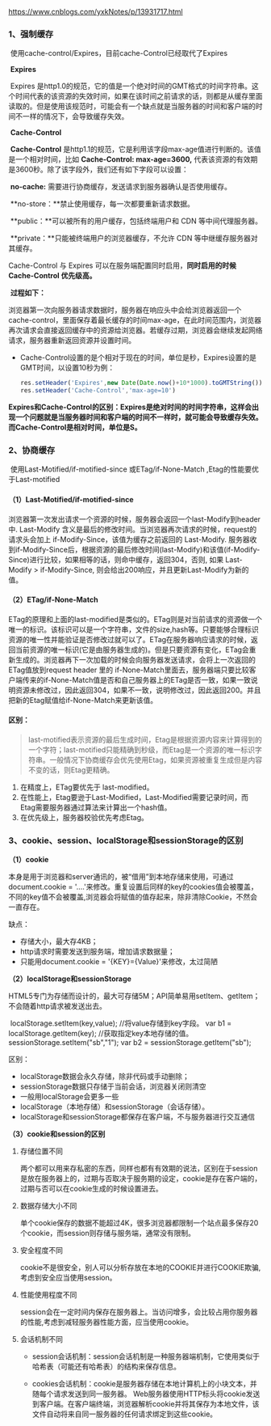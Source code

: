 https://www.cnblogs.com/yxkNotes/p/13931717.html

### 1、强制缓存

​	使用cache-control/Expires，目前cache-Control已经取代了Expires

​	**Expires**

​	Expires 是http1.0的规范，它的值是一个绝对时间的GMT格式的时间字符串。这个时间代表的该资源的失效时间，如果在该时间之前请求的话，则都是从缓存里面读取的。但是使用该规范时，可能会有一个缺点就是当服务器的时间和客户端的时间不一样的情况下，会导致缓存失效。

​	**Cache-Control**

​	**Cache-Control** 是http1.1的规范，它是利用该字段max-age值进行判断的。该值是一个相对时间，比如 	**Cache-Control: max-age=3600,** 代表该资源的有效期是3600秒。除了该字段外，我们还有如下字段可以设置：

​	**no-cache:** 需要进行协商缓存，发送请求到服务器确认是否使用缓存。

​	**no-store：**禁止使用缓存，每一次都要重新请求数据。

​	**public：**可以被所有的用户缓存，包括终端用户和 CDN 等中间代理服务器。

​	**private：**只能被终端用户的浏览器缓存，不允许 CDN 等中继缓存服务器对其缓存。

Cache-Control 与 Expires 可以在服务端配置同时启用，**同时启用的时候 Cache-Control 优先级高。**

​	**过程如下：**

​	浏览器第一次向服务器请求数据时，服务器在响应头中会给浏览器返回一个cache-control，里面保存着最长缓存的时间max-age，在此时间范围内，浏览器再次请求会直接返回缓存中的资源给浏览器。若缓存过期，浏览器会继续发起网络请求，服务器重新返回资源并设置时间。

- Cache-Control设置的是个相对于现在的时间，单位是秒，Expires设置的是GMT时间，以设置10秒为例：

  ```js
  res.setHeader('Expires',new Date(Date.now()+10*1000).toGMTString())
  res.setHeader('Cache-Control','max-age=10')
  ```

**Expires和Cache-Control的区别：Expires是绝对时间的时间字符串，这样会出现一个问题就是当服务器时间和客户端的时间不一样时，就可能会导致缓存失效。而Cache-Control是相对时间，单位是S。**

### 2、协商缓存

​	使用Last-Motified/if-motified-since 或ETag/if-None-Match ,Etag的性能要优于Last-motified

#### （1）Last-Motified/if-motified-since

​	浏览器第一次发出请求一个资源的时候，服务器会返回一个last-Modify到header中. Last-Modify 含义是最后的修改时间。当浏览器再次请求的时候，request的请求头会加上 if-Modify-Since，该值为缓存之前返回的 Last-Modify. 服务器收到if-Modify-Since后，根据资源的最后修改时间(last-Modify)和该值(if-Modify-Since)进行比较，如果相等的话，则命中缓存，返回304，否则, 如果 Last-Modify > if-Modify-Since, 则会给出200响应，并且更新Last-Modify为新的值。

#### （2）ETag/if-None-Match

​	ETag的原理和上面的last-modified是类似的。ETag则是对当前请求的资源做一个唯一的标识。该标识可以是一个字符串，文件的size,hash等。只要能够合理标识资源的唯一性并能验证是否修改过就可以了。ETag在服务器响应请求的时候，返回当前资源的唯一标识(它是由服务器生成的)。但是只要资源有变化，ETag会重新生成的。浏览器再下一次加载的时候会向服务器发送请求，会将上一次返回的ETag值放到request header 里的 if-None-Match里面去，服务器端只要比较客户端传来的if-None-Match值是否和自己服务器上的ETag是否一致，如果一致说明资源未修改过，因此返回304，如果不一致，说明修改过，因此返回200。并且把新的Etag赋值给if-None-Match来更新该值。

#### 区别：

> last-motified表示资源的最后生成时间，Etag是根据资源内容来计算得到的一个字符；last-motified只能精确到秒级，而Etag是一个资源的唯一标识字符串。一般情况下协商缓存会优先使用Etag，如果资源被重复生成但是内容不变的话，则Etag更精确。

1. 在精度上，ETag要优先于 last-modified。
2. 在性能上，Etag要逊于Last-Modified，Last-Modified需要记录时间，而Etag需要服务器通过算法来计算出一个hash值。
3. 在优先级上，服务器校验优先考虑Etag。

### 3、cookie、session、localStorage和sessionStorage的区别

**（1）cookie**

​	本身是用于浏览器和server通讯的，被“借用”到本地存储来使用，可通过document.cookie = '....'来修改。重复设置后同样的key的cookies值会被覆盖，不同的key值不会被覆盖,浏览器会将赋值的值存起来，除非清除Cookie，不然会一直存在。

缺点：

- 存储大小，最大存4KB；
- http请求时需要发送到服务端，增加请求数据量；
- 只能用document.cookie = '{KEY}={Value}'来修改，太过简陋

**（2）localStorage和sessionStorage**

​	HTML5专门为存储而设计的，最大可存储5M；API简单易用setItem、getItem；不会随着http请求被发送出去。

​	localStorage.setItem(key,value); //将value存储到key字段。 var b1 = localStorage.getItem(key); //获取指定key本地存储的值。 sessionStorage.setItem("sb","1");  var b2 = sessionStorage.getItem("sb");  

区别：

- localStorage数据会永久存储，除非代码或手动删除；
- sessionStorage数据只存储于当前会话，浏览器关闭则清空
- 一般用localStorage会更多一些
- localStorage（本地存储）和sessionStorage（会话存储）。
- localStorage和sessionStorage都保存在客户端，不与服务器进行交互通信

**（3）cookie和session的区别**

1. 存储位置不同

   两个都可以用来存私密的东西，同样也都有有效期的说法，区别在于session是放在服务器上的，过期与否取决于服务期的设定，cookie是存在客户端的，过期与否可以在cookie生成的时候设置进去。 

2. 数据存储大小不同

   单个cookie保存的数据不能超过4K，很多浏览器都限制一个站点最多保存20个cookie，而session则存储与服务端，通常没有限制。

3. 安全程度不同

   cookie不是很安全，别人可以分析存放在本地的COOKIE并进行COOKIE欺骗,考虑到安全应当使用session。

4. 性能使用程度不同

   session会在一定时间内保存在服务器上。当访问增多，会比较占用你服务器的性能,考虑到减轻服务器性能方面，应当使用cookie。

5. 会话机制不同

   - session会话机制：session会话机制是一种服务器端机制，它使用类似于哈希表（可能还有哈希表）的结构来保存信息。

   - cookies会话机制：cookie是服务器存储在本地计算机上的小块文本，并随每个请求发送到同一服务器。 Web服务器使用HTTP标头将cookie发送到客户端。在客户端终端，浏览器解析cookie并将其保存为本地文件，该文件自动将来自同一服务器的任何请求绑定到这些cookie。